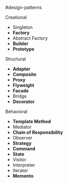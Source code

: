 #design-patterns

Creational

- Singleton
- **Factory**
- Abstract Factory
- **Builder**
- **Prototype**

Structural

- **Adapter**
- **Composite**
- **Proxy**
- **Flyweight**
- **Facade**
- Bridge
- **Decorator**

Behavioral

- **Template Method**
- Mediator
- **Chain of Responsibility**
- Observer
- **Strategy**
- **Command**
- **State**
- Visitor
- Interpreter
- Iterator
- **Memento**
